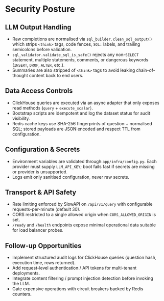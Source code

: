 # Security Posture

## LLM Output Handling

- Raw completions are normalised via `sql_builder.clean_sql_output()` which strips `<think>` tags, code fences, `SQL:` labels, and trailing semicolons before validation.
- `sql_validator.validate_sql_is_safe()` rejects any non-`SELECT` statement, multiple statements, comments, or dangerous keywords (`INSERT`, `DROP`, `ALTER`, etc.).
- Summaries are also stripped of `<think>` tags to avoid leaking chain-of-thought content back to end users.

## Data Access Controls

- ClickHouse queries are executed via an async adapter that only exposes read methods (`query` + `execute_scalar`).
- Bootstrap scripts are idempotent and log the dataset status for audit visibility.
- Redis cache keys use SHA-256 fingerprints of question + normalised SQL; stored payloads are JSON encoded and respect TTL from configuration.

## Configuration & Secrets

- Environment variables are validated through `app/infra/config.py`. Each provider must supply `LLM_API_KEY`; boot fails fast if secrets are missing or provider is unsupported.
- Logs emit only sanitised configuration, never raw secrets.

## Transport & API Safety

- Rate limiting enforced by SlowAPI on `/api/v1/query` with configurable requests-per-minute (default 30).
- CORS restricted to a single allowed origin when `CORS_ALLOWED_ORIGIN` is set.
- `/ready` and `/health` endpoints expose minimal operational data suitable for load balancer probes.

## Follow-up Opportunities

- Implement structured audit logs for ClickHouse queries (question hash, execution time, rows returned).
- Add request-level authentication / API tokens for multi-tenant deployments.
- Integrate content filtering / prompt injection detection before invoking the LLM.
- Gate expensive operations with circuit breakers backed by Redis counters.
